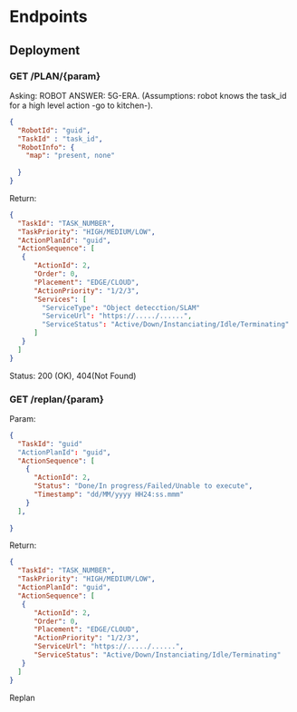 # Endpoints

## Deployment


### GET /PLAN/{param} 


Asking: ROBOT ANSWER: 5G-ERA.
(Assumptions: robot knows the task_id for a high level action -go to kitchen-).

```json
{
  "RobotId": "guid",
  "TaskId" : "task_id",
  "RobotInfo": {
    "map": "present, none"
    
  }
}
```

Return: 
```json
{
  "TaskId": "TASK_NUMBER",
  "TaskPriority": "HIGH/MEDIUM/LOW",
  "ActionPlanId": "guid",
  "ActionSequence": [
   {
      "ActionId": 2,
      "Order": 0,
      "Placement": "EDGE/CLOUD",
      "ActionPriority": "1/2/3",
      "Services": [
        "ServiceType": "Object detecction/SLAM"   
        "ServiceUrl": "https://...../......",
        "ServiceStatus": "Active/Down/Instanciating/Idle/Terminating"
      ]
   } 
  ]
}
```
Status: 200 (OK), 404(Not Found)

### GET /replan/{param}

Param:
```json
{
  "TaskId": "guid"
  "ActionPlanId": "guid",
  "ActionSequence": [
    {
      "ActionId": 2,
      "Status": "Done/In progress/Failed/Unable to execute",
      "Timestamp": "dd/MM/yyyy HH24:ss.mmm"
    }
  ],
  
}
```
Return: 
```json
{
  "TaskId": "TASK_NUMBER",
  "TaskPriority": "HIGH/MEDIUM/LOW",
  "ActionPlanId": "guid",
  "ActionSequence": [
   {
      "ActionId": 2,
      "Order": 0,
      "Placement": "EDGE/CLOUD",
      "ActionPriority": "1/2/3",
      "ServiceUrl": "https://...../......",
      "ServiceStatus": "Active/Down/Instanciating/Idle/Terminating"
   } 
  ]
}
```
Replan 

